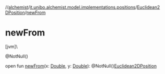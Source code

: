 //[alchemist](../../../index.md)/[it.unibo.alchemist.model.implementations.positions](../index.md)/[Euclidean2DPosition](index.md)/[newFrom](new-from.md)

# newFrom

[jvm]\

@NotNull()

open fun [newFrom](new-from.md)(x: [Double](https://kotlinlang.org/api/latest/jvm/stdlib/kotlin/-double/index.html), y: [Double](https://kotlinlang.org/api/latest/jvm/stdlib/kotlin/-double/index.html)): @NotNull()[Euclidean2DPosition](index.md)
